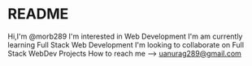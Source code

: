 # README
Hi,I'm @morb289
I'm interested in Web Development
I'm am currently learning Full Stack Web Development
I'm looking to collaborate on Full Stack WebDev Projects
How to reach me --> uanurag289@gmail.com
